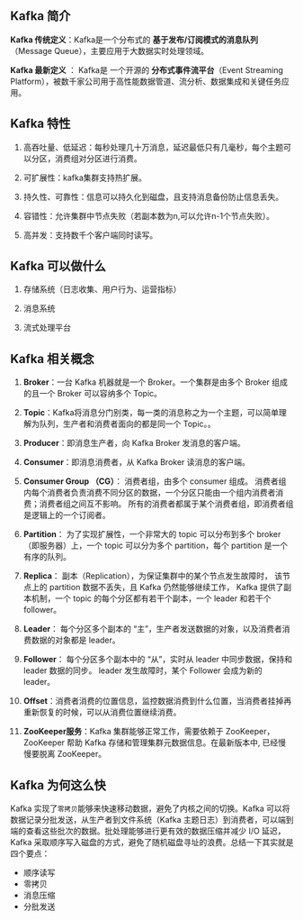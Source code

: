 ## Kafka 简介

**Kafka 传统定义**：Kafka是一个分布式的 **基于发布/订阅模式的消息队列**（Message Queue），主要应用于大数据实时处理领域。

**Kafka 最新定义** ： Kafka是 一个开源的 **分布式事件流平台**（Event Streaming Platform），被数千家公司用于高性能数据管道、流分析、数据集成和关键任务应用。

## Kafka 特性

1. 高吞吐量、低延迟：每秒处理几十万消息，延迟最低只有几毫秒，每个主题可以分区，消费组对分区进行消费。

2. 可扩展性：kafka集群支持热扩展。

3. 持久性、可靠性：信息可以持久化到磁盘，且支持消息备份防止信息丢失。

4. 容错性：允许集群中节点失败（若副本数为n,可以允许n-1个节点失败）。

5. 高并发：支持数千个客户端同时读写。

## Kafka 可以做什么

1. 存储系统（日志收集、用户行为、运营指标）

2. 消息系统

3. 流式处理平台

## Kafka 相关概念

1. **Broker**：一台 Kafka 机器就是一个 Broker。一个集群是由多个 Broker 组成的且一个 Broker 可以容纳多个 Topic。

2. **Topic**：Kafka将消息分门别类，每一类的消息称之为一个主题，可以简单理解为队列，生产者和消费者面向的都是同一个 Topic。。

3. **Producer**：即消息生产者，向 Kafka Broker 发消息的客户端。

4. **Consumer**：即消息消费者，从 Kafka Broker 读消息的客户端。

5. **Consumer Group （CG）**： 消费者组，由多个 consumer 组成。 消费者组内每个消费者负责消费不同分区的数据，一个分区只能由一个组内消费者消费；消费者组之间互不影响。 所有的消费者都属于某个消费者组，即消费者组是逻辑上的一个订阅者。

6. **Partition**： 为了实现扩展性，一个非常大的 topic 可以分布到多个 broker（即服务器）上，一个 topic 可以分为多个 partition，每个 partition 是一个有序的队列。

7. **Replica**： 副本（Replication），为保证集群中的某个节点发生故障时， 该节点上的 partition 数据不丢失，且 Kafka 仍然能够继续工作， Kafka 提供了副本机制，一个 topic 的每个分区都有若干个副本，一个 leader 和若干个 follower。

8. **Leader**： 每个分区多个副本的 “主”，生产者发送数据的对象，以及消费者消费数据的对象都是 leader。

9. **Follower**： 每个分区多个副本中的 “从”，实时从 leader 中同步数据，保持和 leader 数据的同步。 leader 发生故障时，某个 Follower 会成为新的 leader。

10. **Offset**：消费者消费的位置信息，监控数据消费到什么位置，当消费者挂掉再重新恢复的时候，可以从消费位置继续消费。
11. **ZooKeeper服务**：Kafka 集群能够正常工作，需要依赖于 ZooKeeper，ZooKeeper 帮助 Kafka 存储和管理集群元数据信息。在最新版本中, 已经慢慢要脱离 ZooKeeper。
## Kafka 为何这么快

Kafka 实现了`零拷贝`能够来快速移动数据，避免了内核之间的切换。Kafka 可以将数据记录分批发送，从生产者到文件系统（Kafka 主题日志）到消费者，可以端到端的查看这些批次的数据。批处理能够进行更有效的数据压缩并减少 I/O 延迟，Kafka 采取顺序写入磁盘的方式，避免了随机磁盘寻址的浪费。总结一下其实就是四个要点：

- 顺序读写
- 零拷贝
- 消息压缩
- 分批发送
